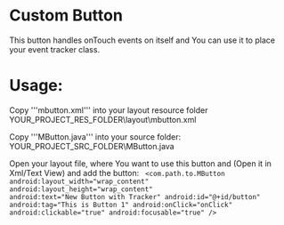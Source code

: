 Custom Button
=======
This button handles onTouch events on itself and You can use it to place your event tracker class.

Usage:
====
Copy '''mbutton.xml''' into your layout resource folder
YOUR_PROJECT_RES_FOLDER\layout\mbutton.xml

Copy '''MButton.java''' into your source folder:
YOUR_PROJECT_SRC_FOLDER\MButton.java

Open your layout file, where You want to use this button and 
(Open it in Xml/Text View)
and add the button:
<code>
    <com.path.to.MButton
        android:layout_width="wrap_content"
        android:layout_height="wrap_content"
        android:text="New Button with Tracker"
        android:id="@+id/button"
        android:tag="This is Button 1"
        android:onClick="onClick"
        android:clickable="true"
        android:focusable="true" />
</code>